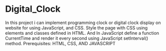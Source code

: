 # Digital_Clock
In this project i can implement programming clock or digital clock display on website for using JavaScript, and CSS.   Style the page with CSS using elements and classes defined in HTML. And In JavaScript define a function CurrentTime and render it every second using JavaScript setInterval() method.  Prerequisites: HTML, CSS, AND JAVASCRIPT
